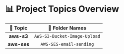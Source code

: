 # 📊 Project Topics Overview

|     🚀 Topic      |                    📂 Folder Names                    |
|:--------------:|:--------------------------------------------------:|
| **aws-s3** | `AWS-S3-Bucket-Image-Upload` |
| **aws-ses** | `AWS-SES-email-sending` |


